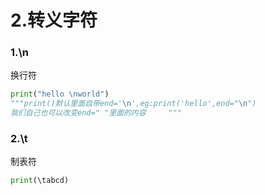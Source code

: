 # 2.转义字符

### 1.\n

换行符

```python
print("hello \nworld")
"""print()默认里面自带end='\n',eg:print('hello',end="\n")
我们自己也可以改变end=" "里面的内容     """
```

### 2.\t

制表符

```python
print(\tabcd)
```



